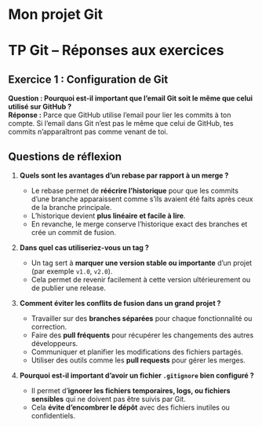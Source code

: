 # Mon projet Git
# TP Git – Réponses aux exercices

## Exercice 1 : Configuration de Git
**Question : Pourquoi est-il important que l’email Git soit le même que celui utilisé sur GitHub ?**  
**Réponse :** Parce que GitHub utilise l’email pour lier les commits à ton compte. Si l’email dans Git n’est pas le même que celui de GitHub, tes commits n’apparaîtront pas comme venant de toi.


## Questions de réflexion

1. **Quels sont les avantages d’un rebase par rapport à un merge ?**  
   - Le rebase permet de **réécrire l’historique** pour que les commits d’une branche apparaissent comme s’ils avaient été faits après ceux de la branche principale.  
   - L’historique devient **plus linéaire et facile à lire**.  
   - En revanche, le merge conserve l’historique exact des branches et crée un commit de fusion.

2. **Dans quel cas utiliseriez-vous un tag ?**  
   - Un tag sert à **marquer une version stable ou importante** d’un projet (par exemple `v1.0`, `v2.0`).  
   - Cela permet de revenir facilement à cette version ultérieurement ou de publier une release.

3. **Comment éviter les conflits de fusion dans un grand projet ?**  
   - Travailler sur des **branches séparées** pour chaque fonctionnalité ou correction.  
   - Faire des **pull fréquents** pour récupérer les changements des autres développeurs.  
   - Communiquer et planifier les modifications des fichiers partagés.  
   - Utiliser des outils comme les **pull requests** pour gérer les merges.

4. **Pourquoi est-il important d’avoir un fichier `.gitignore` bien configuré ?**  
   - Il permet d’**ignorer les fichiers temporaires, logs, ou fichiers sensibles** qui ne doivent pas être suivis par Git.  
   - Cela **évite d’encombrer le dépôt** avec des fichiers inutiles ou confidentiels.


